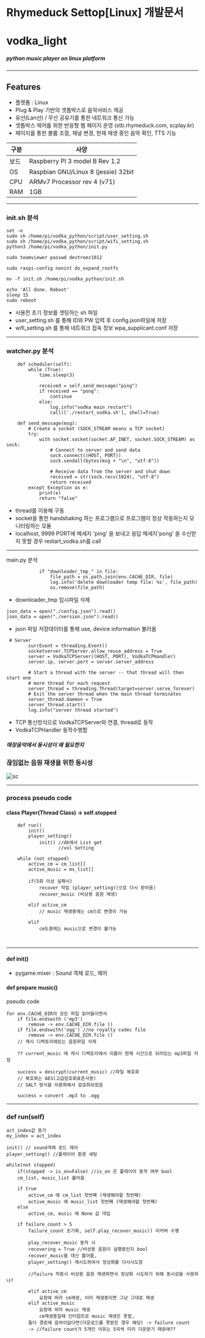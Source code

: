 # Rhymeduck Settop[Linux] 개발문서

# vodka_light
#####  *python music player on linux platform*    
----  

## Features
- 플랫폼 : Linux
- Plug & Play 기반의 셋톱박스로 음악서비스 제공
- 유선(Lan선) / 무선 공유기를 통한 네트워크 통신 가능
- 셋톱박스 제어를 위한 반응형 웹 페이지 운영 (stb.rhymeduck.com, scplay.kr)
- 페이지를 통한 볼륨 조절, 채널 변경, 현재 재생 중인 음악 확인, TTS 기능

 | 구분 | 사양 |
 | ------ | ------ |
 | 보드 | Raspberry PI 3 model B Rev 1.2 |
 | OS | Raspbian GNU/Linux 8 (jessie) 32bit |
 | CPU| ARMv7 Processor rev 4 (v71) |
 |RAM| 1GB |
 
--- 
### init&#46;sh 분석
    
```
set -e
sudo sh /home/pi/vodka_python/script/user_setting.sh
sudo sh /home/pi/vodka_python/script/wifi_setting.sh
python3 /home/pi/vodka_python/init.py

sudo teamviewer passwd devtreez1012

sudo raspi-config nonint do_expand_rootfs

mv -f init.sh /home/pi/vodka_python/init.sh

echo 'All done. Reboot'
sleep 15
sudo reboot
```

+ 사용전 초기 정보를 셋팅하는 sh 파일
+ user_setting.sh 를 통해 ID와 PW 입력 후 config.json파일에 저장
+ wifi_setting.sh 를 통해 네트워크 접속 정보 wpa_supplicant.conf 저장

---
### watcher&#46;py 분석

```
    def scheduler(self):
        while (True):
            time.sleep(3)

            received = self.send_message("ping")
            if received == "pong":
                continue
            else:
                log.info("vodka main restart")
                call(['./restart_vodka.sh'], shell=True)
```

```
    def send_message(msg):
        # Create a socket (SOCK_STREAM means a TCP socket)
        try:
            with socket.socket(socket.AF_INET, socket.SOCK_STREAM) as sock:
                # Connect to server and send data
                sock.connect((HOST, PORT))
                sock.sendall(bytes(msg + "\n", "utf-8"))

                # Receive data from the server and shut down
                received = str(sock.recv(1024), "utf-8")
                return received
        except Exception as e:
            print(e)
            return "false"
```   

+ thread를 이용해 구동
+ socket을 통한 handshaking 하는 프로그램으로 프로그램이 정상 작동하는지 모니터링하는 모듈
+ localhost, 9999 PORT에 메세지 'ping' 을 보내고 응답 메세지'pong' 을 수신받지 못할 경우 restart_vodka.sh를 call

---
main&#46;py 분석
```
            if "downloader_tmp_" in file:
                file_path = os.path.join(env.CACHE_DIR, file)
                log.info('delete downloader temp file: %s', file_path)
                os.remove(file_path)
```
+ downloader_tmp 임시파일 삭제
```
json_data = open("./config.json").read()
json_data = open("./version.json").read()
```
+ json 파일 저장데이터를 통해 use, device information 불러옴

```
 # Server
        surrEvent = threading.Event()
        socketserver.TCPServer.allow_reuse_address = True
        server = VodkaTCPServer((HOST, PORT), VodkaTCPHandler)
        server.ip, server.port = server.server_address

        # Start a thread with the server -- that thread will then start one
        # more thread for each request
        server_thread = threading.Thread(target=server.serve_forever)
        # Exit the server thread when the main thread terminates
        server_thread.daemon = True
        server_thread.start()
        log.info("server thread started")
```
+ TCP 통신방식으로 VodkaTCPServer와 연결, thread로 동작
+  VodkaTCPHandler 동작수행함





##### 매장음악에서 동시성이 왜 필요한지

### 끊임없는 음원 재생을 위한 동시성

![sc](https://github.com/Const4nt0228/rymduckApp/blob/main/img/%EB%8F%99%EC%8B%9C%EC%84%B1.drawio.png?raw=true)


---
### process pseudo code
#### class Player(Thread Class) -> self.stopped
```
    def run()
        init()
        player_setting()
            init() //db에서 List get
                   //vol Setting
                   
    while (not stopped)
        active_cm = cm_list[]
        active_music = ms_list[]
        
        if(5회 이상 실패시)
            recover 작업 (player_setting()으로 다시 받아옴)
            recover_music (비상용 음원 재생)

        elif active_cm
            // music 재생중에는 cm으로 변경이 가능 
    
        elif
            cm도중에는 music으로 변경이 불가능
            


```
----
#### def init()
+ pygame.mixer : Sound 객체 로드, 제어

#### def prepare music()
pseudo code
```
for env.CACHE_DIR의 모든 파일 읽어들이면서
    if file.endswith ('mp3')
        remove -> env.CACHE_DIR.file ()
    if file.endswith('ogg') //no royalty codec file
        remove -> env.CACHE_DIR.file ()
    // 캐시 디렉토리에있는 음원파일 삭제
    
    ?? current_music 에 캐시 디렉토리에서 이름이 현재 시간으로 되어있는 mp3파일 저장
    
    success = descrypt(current_music) //파일 복호화
    // 복호화는 AES(고급암호화표준사용)
    // SALT 방식을 이용화해서 암호화되었음
    
    success = convert .mp3 to .ogg
```


---
### def run(self)

```
act_index값 증가
my_index = act_index

init() // sound객체 로드 제어
player_setting() //플레이어 환경 세팅

while(not stopped)
    if(stopped -> is_on=False) //is_on 은 플레이어 동작 여부 bool
    cm_list, music_list 불러옴
    
    if true
        active_cm 에 cm_list 첫번째 (재생해야할 첫번째)
        active_music 에 music_list 첫번째 (재생해야할 첫번째)
    else
        active_cm, music 에 None 값 대입
        
    if failure_count > 5
        failure_count 초기화, self.play_recover_music() 리커버 수행
        
        play_recover_music 동작 시
        recovering = True //비상용 음원이 실행중인지 bool
        recover_music을 대신 틀어줌,
        player_setting() 재시도하여서 정상화를 다시시도함
        
        //failure 작동시 비상용 음원 재생하면서 정상화 시도하기 위해 동시성을 사용하나?
        
        elif active_cm
            요청에 따라 cm재생, 이미 재생중이면 그냥 그대로 재생
        elif active_music 
            요청에 따라 music 재생
            cm재생중일때 인터럽트로 music 재생은 못함, 
        둘다 경로에 음악이없다면(다운로드를 못받은 경우 해당) -> failure count
        -> //failure count가 5개인 이유는 5곡씩 미리 다운받기 때문에??
```

